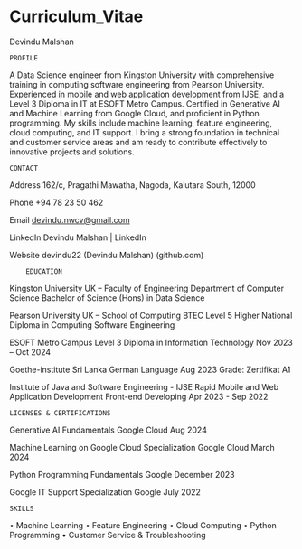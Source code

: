 # Curriculum_Vitae

Devindu Malshan

    PROFILE

A Data Science engineer from Kingston University with comprehensive training in computing software engineering from Pearson University. Experienced in mobile and web application development from IJSE, and a Level 3 Diploma in IT at ESOFT Metro Campus. Certified in Generative AI and Machine Learning from Google Cloud, and proficient in Python programming. My skills include machine learning, feature engineering, cloud computing, and IT support. I bring a strong foundation in technical and customer service areas and am ready to contribute effectively to innovative projects and solutions.

    CONTACT
    
Address
162/c, Pragathi Mawatha, Nagoda, Kalutara South, 12000

Phone
+94 78 23 50 462

Email
devindu.nwcv@gmail.com

LinkedIn 
Devindu Malshan | LinkedIn

Website
devindu22 (Devindu Malshan) (github.com)

		EDUCATION
  
Kingston University UK – Faculty of Engineering
Department of Computer Science
Bachelor of Science (Hons) in Data Science

Pearson University UK – School of Computing
BTEC Level 5 Higher National Diploma in Computing Software Engineering

ESOFT Metro Campus
Level 3 Diploma in Information Technology
Nov 2023 – Oct 2024

Goethe-institute Sri Lanka
German Language 
Aug 2023
Grade: Zertifikat A1

Institute of Java and Software Engineering - IJSE
Rapid Mobile and Web Application Development 
Front-end Developing
Apr 2023 - Sep 2022

    LICENSES & CERTIFICATIONS 

Generative AI Fundamentals 
Google Cloud
Aug 2024

Machine Learning on Google Cloud Specialization
Google Cloud
March 2024

Python Programming Fundamentals
Google
December 2023

Google IT Support Specialization
Google
July 2022

    SKILLS 

•	Machine Learning
•	Feature Engineering
•	Cloud Computing
•	Python Programming
•	Customer Service & Troubleshooting

